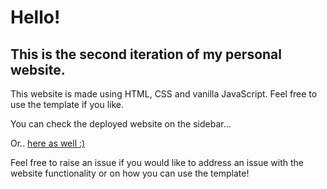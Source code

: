 # Hello!

## This is the second iteration of my personal website.

This website is made using HTML, CSS and vanilla JavaScript. Feel free to use the template if you like.

You can check the deployed website on the sidebar...

Or.. [here as well :)](https://www.mahiivariar.studio/)

Feel free to raise an issue if you would like to address an issue with the website functionality or on how you can use the template!
